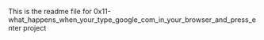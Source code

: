 This is the readme file for 0x11-what_happens_when_your_type_google_com_in_your_browser_and_press_enter project
